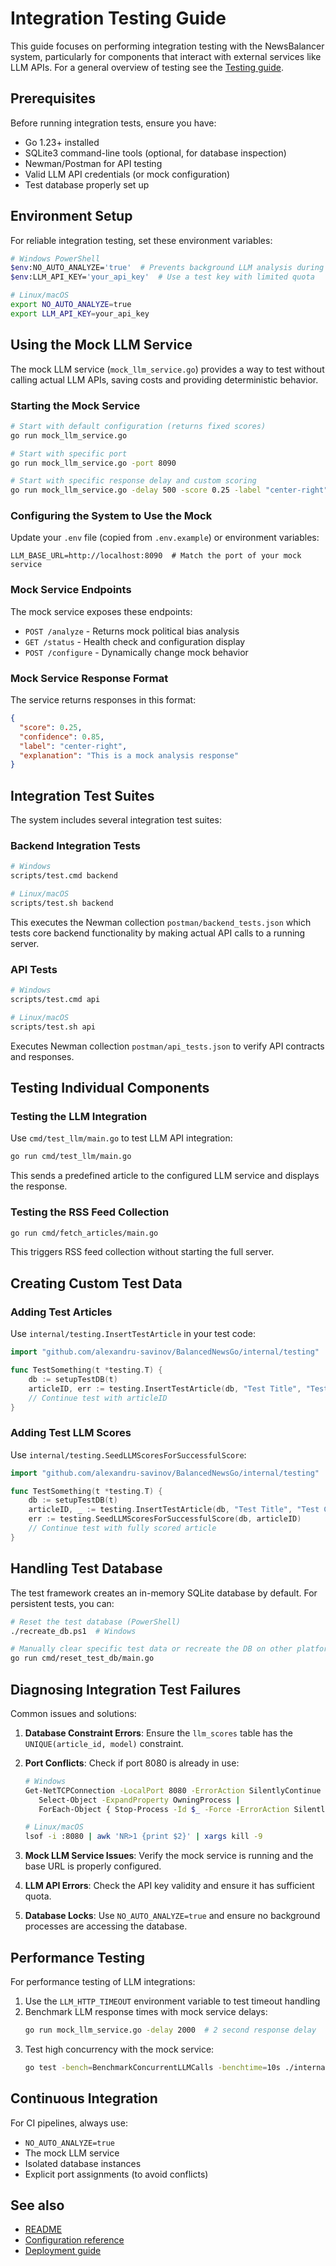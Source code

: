 # Integration Testing Guide

This guide focuses on performing integration testing with the NewsBalancer system, particularly for components that interact with external services like LLM APIs. For a general overview of testing see the [Testing guide](testing.md).

## Prerequisites

Before running integration tests, ensure you have:

- Go 1.23+ installed
- SQLite3 command-line tools (optional, for database inspection)
- Newman/Postman for API testing
- Valid LLM API credentials (or mock configuration)
- Test database properly set up

## Environment Setup

For reliable integration testing, set these environment variables:

```bash
# Windows PowerShell
$env:NO_AUTO_ANALYZE='true'  # Prevents background LLM analysis during tests
$env:LLM_API_KEY='your_api_key'  # Use a test key with limited quota

# Linux/macOS
export NO_AUTO_ANALYZE=true
export LLM_API_KEY=your_api_key
```

## Using the Mock LLM Service

The mock LLM service (`mock_llm_service.go`) provides a way to test without calling actual LLM APIs, saving costs and providing deterministic behavior.

### Starting the Mock Service

```bash
# Start with default configuration (returns fixed scores)
go run mock_llm_service.go

# Start with specific port
go run mock_llm_service.go -port 8090

# Start with specific response delay and custom scoring
go run mock_llm_service.go -delay 500 -score 0.25 -label "center-right"
```

### Configuring the System to Use the Mock

Update your `.env` file (copied from `.env.example`) or environment variables:

```
LLM_BASE_URL=http://localhost:8090  # Match the port of your mock service
```

### Mock Service Endpoints

The mock service exposes these endpoints:

- `POST /analyze` - Returns mock political bias analysis
- `GET /status` - Health check and configuration display
- `POST /configure` - Dynamically change mock behavior

### Mock Service Response Format

The service returns responses in this format:

```json
{
  "score": 0.25,
  "confidence": 0.85,
  "label": "center-right",
  "explanation": "This is a mock analysis response"
}
```

## Integration Test Suites

The system includes several integration test suites:

### Backend Integration Tests

```bash
# Windows
scripts/test.cmd backend

# Linux/macOS
scripts/test.sh backend
```

This executes the Newman collection `postman/backend_tests.json` which tests core backend functionality by making actual API calls to a running server.

### API Tests

```bash
# Windows
scripts/test.cmd api

# Linux/macOS
scripts/test.sh api
```

Executes Newman collection `postman/api_tests.json` to verify API contracts and responses.

## Testing Individual Components

### Testing the LLM Integration

Use `cmd/test_llm/main.go` to test LLM API integration:

```bash
go run cmd/test_llm/main.go
```

This sends a predefined article to the configured LLM service and displays the response.

### Testing the RSS Feed Collection

```bash
go run cmd/fetch_articles/main.go
```

This triggers RSS feed collection without starting the full server.

## Creating Custom Test Data

### Adding Test Articles

Use `internal/testing.InsertTestArticle` in your test code:

```go
import "github.com/alexandru-savinov/BalancedNewsGo/internal/testing"

func TestSomething(t *testing.T) {
    db := setupTestDB(t)
    articleID, err := testing.InsertTestArticle(db, "Test Title", "Test Content")
    // Continue test with articleID
}
```

### Adding Test LLM Scores

Use `internal/testing.SeedLLMScoresForSuccessfulScore`:

```go
import "github.com/alexandru-savinov/BalancedNewsGo/internal/testing"

func TestSomething(t *testing.T) {
    db := setupTestDB(t)
    articleID, _ := testing.InsertTestArticle(db, "Test Title", "Test Content")
    err := testing.SeedLLMScoresForSuccessfulScore(db, articleID)
    // Continue test with fully scored article
}
```

## Handling Test Database

The test framework creates an in-memory SQLite database by default. For persistent tests, you can:

```bash
# Reset the test database (PowerShell)
./recreate_db.ps1  # Windows

# Manually clear specific test data or recreate the DB on other platforms
go run cmd/reset_test_db/main.go
```

## Diagnosing Integration Test Failures

Common issues and solutions:

1. **Database Constraint Errors**: Ensure the `llm_scores` table has the `UNIQUE(article_id, model)` constraint.

2. **Port Conflicts**: Check if port 8080 is already in use:
   ```bash
   # Windows
   Get-NetTCPConnection -LocalPort 8080 -ErrorAction SilentlyContinue |
      Select-Object -ExpandProperty OwningProcess |
      ForEach-Object { Stop-Process -Id $_ -Force -ErrorAction SilentlyContinue }

   # Linux/macOS
   lsof -i :8080 | awk 'NR>1 {print $2}' | xargs kill -9
   ```

3. **Mock LLM Service Issues**: Verify the mock service is running and the base URL is properly configured.

4. **LLM API Errors**: Check the API key validity and ensure it has sufficient quota.

5. **Database Locks**: Use `NO_AUTO_ANALYZE=true` and ensure no background processes are accessing the database.

## Performance Testing

For performance testing of LLM integrations:

1. Use the `LLM_HTTP_TIMEOUT` environment variable to test timeout handling
2. Benchmark LLM response times with mock service delays:
   ```bash
   go run mock_llm_service.go -delay 2000  # 2 second response delay
   ```
3. Test high concurrency with the mock service:
   ```bash
   go test -bench=BenchmarkConcurrentLLMCalls -benchtime=10s ./internal/llm/...
   ```

## Continuous Integration

For CI pipelines, always use:
- `NO_AUTO_ANALYZE=true`
- The mock LLM service
- Isolated database instances
- Explicit port assignments (to avoid conflicts)

## See also
- [README](../README.md)
- [Configuration reference](configuration_reference.md)
- [Deployment guide](deployment.md)


